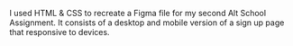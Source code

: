 I used HTML & CSS to recreate a Figma file for my second Alt School Assignment. It consists of a desktop and mobile version of a sign up page that responsive to devices.

